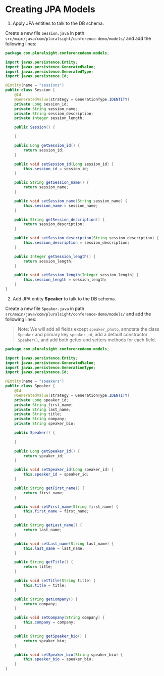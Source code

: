 # Creating JPA Models

1. Apply JPA entities to talk to the DB schema.

Create a new file `Session.java` in path `src/main/java/com/pluralsight/conference-demo/models/` and add the following lines:

```java
package com.pluralsight.conferencedemo.models;

import javax.persistence.Entity;
import javax.persistence.GeneratedValue;
import javax.persistence.GeneratedType;
import javax.persistence.Id;

@Entity(name = "sessions")
public class Session {
    @Id
    @GeneratedValue(strategy = GenerationType.IDENTITY)
    private Long session_id;
    private String session_name;
    private String session_description;
    private Integer session_length;

    public Session() {

    }

    public Long getSession_id() {
        return session_id;
    }

    public void setSession_id(Long session_id) {
        this.session_id = session_id;
    }

    public String getSession_name() {
        return session_name;
    }

    public void setSession_name(String session_name) {
        this.session_name = session_name;
    }

    public String getSession_description() {
        return session_description;
    }

    public void setSession_description(String session_description) {
        this.session_description = session_description;
    }

    public Integer getSession_length() {
        return session_length;
    }

    public void setSession_length(Integer session_length) {
        this.session_length = session_length;
    }
}
```

2. Add JPA entity **Speaker** to talk to the DB schema.

Create a new file `Speaker.java` in path `src/main/java/com/pluralsight/conference-demo/models/` and add the following lines:

> Note: We will add all fields except `speaker_photo`, annotate the class `Speaker` and primary key `speaker_id`, add a default constructor `Speaker()`, and add both getter and setters methods for each field.

```java
package com.pluralsight.conferencedemo.models;

import javax.persistence.Entity;
import javax.persistence.GeneratedValue;
import javax.persistence.GenerationType;
import javax.persistence.Id;

@Entity(name = "speakers")
public class Speaker {
    @Id
    @GeneratedValue(strategy = GenerationType.IDENTITY)
    private Long speaker_id;
    private String first_name;
    private String last_name;
    private String title;
    private String company;
    private String speaker_bio;

    public Speaker() {

    }
    
    public Long getSpeaker_id() {
        return speaker_id;
    }

    public void setSpeaker_id(Long speaker_id) {
        this.speaker_id = speaker_id;
    }

    public String getFirst_name() {
        return first_name;
    }

    public void setFirst_name(String first_name) {
        this.first_name = first_name;
    }

    public String getLast_name() {
        return last_name;
    }

    public void setLast_name(String last_name) {
        this.last_name = last_name;
    }

    public String getTitle() {
        return title;
    }

    public void setTitle(String title) {
        this.title = title;
    }

    public String getCompany() {
        return company;
    }

    public void setCompany(String company) {
        this.company = company;
    }

    public String getSpeaker_bio() {
        return speaker_bio;
    }

    public void setSpeaker_bio(String speaker_bio) {
        this.speaker_bio = speaker_bio;
    }
}
```